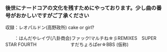 ### 後世にナードコアの文化を残すためにやっております。少し曲の番号がおかしいですがご了承ください

収録：レオパルドン(高野政所) cake or girl?
　　
　　
  　



　　：はんだやレイヴ(八卦商会)ファック!マルチね☆彡REMIXES　SUPER STAR FOURTH　
　　　
　　　すだちょろぱer☆BBS (仮称)
